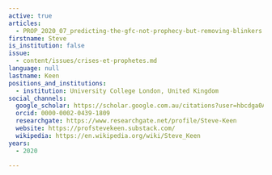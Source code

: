 ```yaml
---
active: true
articles:
  - PROP_2020_07_predicting-the-gfc-not-prophecy-but-removing-blinkers
firstname: Steve
is_institution: false
issue:
  - content/issues/crises-et-prophetes.md
language: null
lastname: Keen
positions_and_institutions:
  - institution: University College London, United Kingdom
social_channels:
  google_scholar: https://scholar.google.com.au/citations?user=hbcdga0AAAAJ&hl=en
  orcid: 0000-0002-0439-1809
  researchgate: https://www.researchgate.net/profile/Steve-Keen
  website: https://profstevekeen.substack.com/
  wikipedia: https://en.wikipedia.org/wiki/Steve_Keen
years:
  - 2020

---
```

